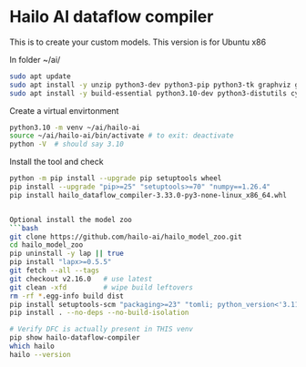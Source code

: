 # Hailo AI dataflow compiler

This is to create your custom models. This version is for Ubuntu x86

In folder ~/ai/

```bash
sudo apt update
sudo apt install -y unzip python3-dev python3-pip python3-tk graphviz graphviz-dev build-essential virtualenv
sudo apt install -y build-essential python3.10-dev python3-distutils cython3
````

Create a virtual envirtonment
```bash
python3.10 -m venv ~/ai/hailo-ai
source ~/ai/hailo-ai/bin/activate # to exit: deactivate
python -V  # should say 3.10
````

Install the tool and check
```bash
python -m pip install --upgrade pip setuptools wheel
pip install --upgrade "pip>=25" "setuptools>=70" "numpy==1.26.4"
pip install hailo_dataflow_compiler-3.33.0-py3-none-linux_x86_64.whl


Optional install the model zoo
```bash
git clone https://github.com/hailo-ai/hailo_model_zoo.git
cd hailo_model_zoo
pip uninstall -y lap || true
pip install "lapx>=0.5.5"
git fetch --all --tags
git checkout v2.16.0   # use latest
git clean -xfd         # wipe build leftovers
rm -rf *.egg-info build dist
pip install setuptools-scm "packaging>=23" "tomli; python_version<'3.11'"
pip install . --no-deps --no-build-isolation

# Verify DFC is actually present in THIS venv
pip show hailo-dataflow-compiler
which hailo
hailo --version
```

